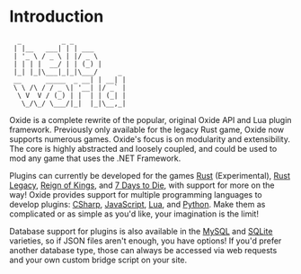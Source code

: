 # Introduction

```
  _          _ _             
 | |__   ___| | | ___        
 | '_ \ / _ \ | |/ _ \       
 | | | |  __/ | | (_) |      
 |_| |_|\___|_|_|\___/     _ 
 __      _____  _ __| | __| |
 \ \ /\ / / _ \| '__| |/ _` |
  \ V  V / (_) | |  | | (_| |
   \_/\_/ \___/|_|  |_|\__,_|
```

Oxide is a complete rewrite of the popular, original Oxide API and Lua plugin framework. Previously only available for the legacy Rust game, Oxide now supports numerous games. Oxide's focus is on modularity and extensibility. The core is highly abstracted and loosely coupled, and could be used to mod any game that uses the .NET Framework.

Plugins can currently be developed for the games [Rust](http://playrust.com/) (Experimental), [Rust Legacy](http://playrust.com/), [Reign of Kings](http://www.reignofkings.net/), and [7 Days to Die](http://7daystodie.com/), with support for more on the way! Oxide provides support for multiple programming languages to develop plugins: [CSharp](http://en.wikipedia.org/wiki/C_Sharp_(programming_language)), [JavaScript](http://en.wikipedia.org/wiki/JavaScript), [Lua](http://www.lua.org/), and [Python](http://en.wikipedia.org/wiki/Python_(programming_language)). Make them as complicated or as simple as you'd like, your imagination is the limit!

Database support for plugins is also available in the [MySQL](http://www.mysql.com/) and [SQLite](http://www.sqlite.org/) varieties, so if JSON files aren't enough, you have options! If you'd prefer another database type, those can always be accessed via web requests and your own custom bridge script on your site.
